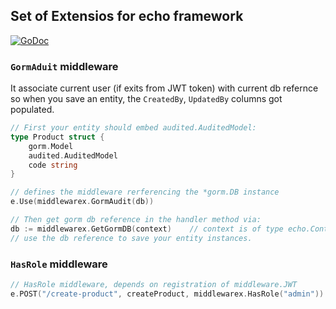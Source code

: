 ## Set of Extensios for echo framework

[![GoDoc](https://godoc.org/github.com/mhewedy/echox?status.svg)](https://godoc.org/github.com/mhewedy/echox)

### `GormAduit` middleware
It associate current user (if exits from JWT token) with current db refernce so when you save an entity, the `CreatedBy`, `UpdatedBy` columns got populated.
```go
// First your entity should embed audited.AuditedModel:
type Product struct {
	gorm.Model
	audited.AuditedModel
	code string
}

// defines the middleware rerferencing the *gorm.DB instance
e.Use(middlewarex.GormAudit(db))

// Then get gorm db reference in the handler method via:
db := middlewarex.GetGormDB(context)    // context is of type echo.Context
// use the db reference to save your entity instances.
```

### `HasRole` middleware
```go
// HasRole middleware, depends on registration of middleware.JWT
e.POST("/create-product", createProduct, middlewarex.HasRole("admin"))

```
